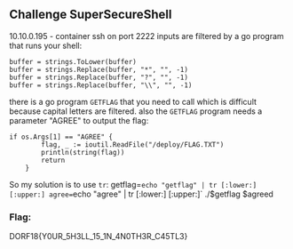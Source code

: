 ## Challenge SuperSecureShell
10.10.0.195 - container
ssh on port 2222
inputs are filtered by a go program that runs your shell:

```
buffer = strings.ToLower(buffer)
buffer = strings.Replace(buffer, "*", "", -1)
buffer = strings.Replace(buffer, "?", "", -1)
buffer = strings.Replace(buffer, "\\", "", -1)
```
there is a go program `GETFLAG` that you need to call which is difficult
because capital letters are filtered. also the `GETFLAG` program needs a 
parameter "AGREE" to output the flag:

```
if os.Args[1] == "AGREE" {
		flag, _ := ioutil.ReadFile("/deploy/FLAG.TXT")
		println(string(flag))
		return
	}
``` 
So my solution is to use `tr`:
getflag=`echo "getflag" | tr [:lower:] [:upper:]
agree=`echo "agree" | tr [:lower:] [:upper:]`
./$getflag $agreed

### Flag:
DORF18{Y0UR_5H3LL_15_1N_4N0TH3R_C45TL3}


